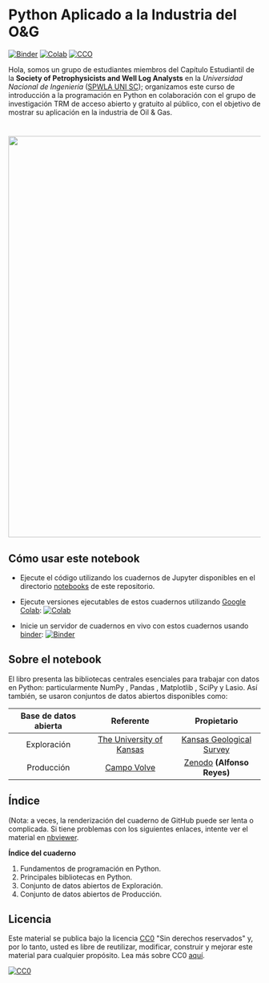 # Python Aplicado a la Industria del O&G

[![Binder](https://mybinder.org/badge.svg)](https://hub.gke2.mybinder.org/user/enriquemezav-sp-pythonappliedog-486wh4eq/notebooks/notebook/ws_spwlaunisc.ipynb)
[![Colab](https://colab.research.google.com/assets/colab-badge.svg)](https://github.com/enriquemezav/spwlaunisc/blob/master/notebook/ws_spwlaunisc.ipynb)
[![CCO](https://img.shields.io/github/license/softwareunderground/awesome-open-geoscience.svg)](https://github.com/enriquemezav/spwlaunisc_PythonAppliedOG/blob/master/LICENSE)

Hola, somos un grupo de estudiantes miembros del Capítulo Estudiantil de la **Society of Petrophysicists and Well Log Analysts** en la *Universidad Nacional de Ingeniería* ([SPWLA UNI SC](https://www.linkedin.com/company/spwlaunisc/)); organizamos este curso de introducción a la programación en Python en colaboración con el grupo de investigación TRM de acceso abierto y gratuito al público, con el objetivo de mostrar su aplicación en la industria de Oil & Gas.

<H1 align="center"><img src="https://i.ibb.co/0GKk29s/Dise-o-sin-t-tulo.png" width = 800></H1>

## Cómo usar este notebook

- Ejecute el código utilizando los cuadernos de Jupyter disponibles en el directorio [notebooks](notebook) de este repositorio. 

- Ejecute versiones ejecutables de estos cuadernos utilizando [Google Colab](http://colab.research.google.com): [![Colab](https://colab.research.google.com/assets/colab-badge.svg)](https://github.com/enriquemezav/spwlaunisc/blob/master/notebook/ws_spwlaunisc.ipynb)

- Inicie un servidor de cuadernos en vivo con estos cuadernos usando [binder](https://beta.mybinder.org/): [![Binder](https://mybinder.org/badge.svg)](https://mybinder.org/v2/gh/enriquemezav/spwlaunisc_PythonAppliedOG/master?filepath=notebook/ws_spwlaunisc.ipynb)

## Sobre el notebook

El libro presenta las bibliotecas centrales esenciales para trabajar con datos en Python: particularmente NumPy , Pandas , Matplotlib , SciPy y Lasio. Así también, se usaron conjuntos de datos abiertos disponibles como:

| Base de datos abierta | Referente | Propietario |  
|:---:|:---:|:---:|   
| Exploración | [The University of Kansas](https://www.ku.edu/) | [Kansas Geological Survey](http://www.kgs.ku.edu/PRS/Scans/Log_Summary/index.html) |  
| Producción | [Campo Volve](https://www.equinor.com/en/how-and-why/digitalisation-in-our-dna/volve-field-data-village) | [Zenodo](https://zenodo.org/) **(Alfonso Reyes)** |

## Índice
(Nota: a veces, la renderización del cuaderno de GitHub puede ser lenta o complicada. Si tiene problemas con los siguientes enlaces, intente ver el material en [nbviewer](https://nbviewer.jupyter.org/github/enriquemezav/spwlaunisc_PythonAppliedOG/blob/master/notebook/ws_spwlaunisc.ipynb).

**Índice del cuaderno**

1. Fundamentos de programación en Python.
2. Principales bibliotecas en Python.
3. Conjunto de datos abiertos de Exploración.
4. Conjunto de datos abiertos de Producción.

## Licencia

Este material se publica bajo la licencia [CC0](LICENSE) "Sin derechos reservados" y, por lo tanto, usted es libre de reutilizar, modificar, construir y mejorar este material para cualquier propósito. Lea más sobre CC0 [aquí](https://creativecommons.org/share-your-work/public-domain/cc0/).

[![CC0](http://mirrors.creativecommons.org/presskit/buttons/88x31/svg/cc-zero.svg)](https://creativecommons.org/publicdomain/zero/1.0/)
